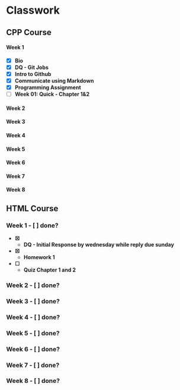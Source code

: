 # Classwork                                                            
<b>

## CPP Course

<b>
 
#### Week 1
- [x] Bio
- [x] DQ - Git Jobs
- [x] Intro to Github
- [x] Communicate using Markdown
- [x] Programming Assignment
- [ ] Week 01: Quick - Chapter 1&2

#### Week 2

#### Week 3

#### Week 4

#### Week 5

#### Week 6

#### Week 7

#### Week 8




<b>

## HTML Course

<b>
  
### Week 1 - [ ] done?
  - [x] - DQ - Initial Response by wednesday while reply due sunday
  - [x] - Homework 1
  - [ ] - Quiz Chapter 1 and 2

### Week 2 - [ ] done?

### Week 3 - [ ] done?

### Week 4 - [ ] done?

### Week 5 - [ ] done?

### Week 6 - [ ] done?

### Week 7 - [ ] done?

### Week 8 - [ ] done?



